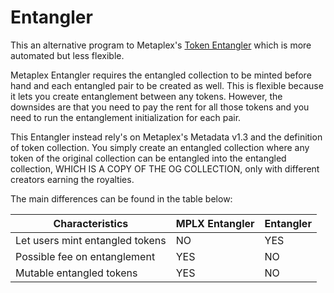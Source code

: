 # Entangler

This an alternative program to Metaplex's [Token Entangler](https://github.com/metaplex-foundation/metaplex-program-library/tree/master/token-entangler) which is more automated but less flexible.

Metaplex Entangler requires the entangled collection to be minted before hand and each entangled pair to be created as well. This is flexible because it lets you create entanglement between any tokens.
However, the downsides are that you need to pay the rent for all those tokens and you need to run the entanglement initialization for each pair.

This Entangler instead rely's on Metaplex's Metadata v1.3 and the definition of token collection. You simply create an entangled collection where any token of the original collection can be entangled into the entangled collection, WHICH IS A COPY OF THE OG COLLECTION, only with different creators earning the royalties.

The main differences can be found in the table below:

| **Characteristics**             | **MPLX Entangler** | **Entangler** |
|---------------------------------|--------------------|---------------|
| Let users mint entangled tokens | NO                 | YES           |
| Possible fee on entanglement    | YES                | NO            |
| Mutable entangled tokens        | YES                | NO            |

